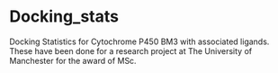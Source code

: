 # Docking_stats
Docking Statistics for Cytochrome P450 BM3 with associated ligands. These have been done for a research project at The University of Manchester for the award of MSc. 
